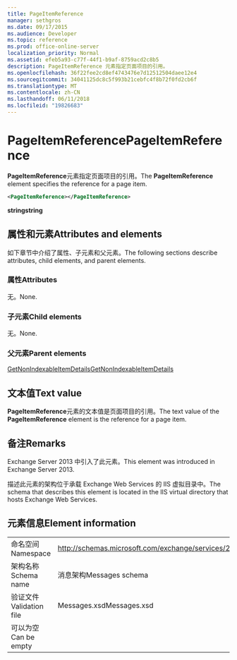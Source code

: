 ```yaml
---
title: PageItemReference
manager: sethgros
ms.date: 09/17/2015
ms.audience: Developer
ms.topic: reference
ms.prod: office-online-server
localization_priority: Normal
ms.assetid: efeb5a93-c77f-44f1-b9af-8759acd2c8b5
description: PageItemReference 元素指定页面项目的引用。
ms.openlocfilehash: 36f22fee2cd8ef4743476e7d12512504daee12e4
ms.sourcegitcommit: 34041125dc8c5f993b21cebfc4f8b72f0fd2cb6f
ms.translationtype: MT
ms.contentlocale: zh-CN
ms.lasthandoff: 06/11/2018
ms.locfileid: "19826683"
---
```

# <a name="pageitemreference"></a><span data-ttu-id="85130-103">PageItemReference</span><span class="sxs-lookup"><span data-stu-id="85130-103">PageItemReference</span></span>

<span data-ttu-id="85130-104">**PageItemReference**元素指定页面项目的引用。</span><span class="sxs-lookup"><span data-stu-id="85130-104">The **PageItemReference** element specifies the reference for a page item.</span></span> 
  
```XML
<PageItemReference></PageItemReference>
```

 <span data-ttu-id="85130-105">**string**</span><span class="sxs-lookup"><span data-stu-id="85130-105">**string**</span></span>
## <a name="attributes-and-elements"></a><span data-ttu-id="85130-106">属性和元素</span><span class="sxs-lookup"><span data-stu-id="85130-106">Attributes and elements</span></span>

<span data-ttu-id="85130-107">如下章节中介绍了属性、子元素和父元素。</span><span class="sxs-lookup"><span data-stu-id="85130-107">The following sections describe attributes, child elements, and parent elements.</span></span>
  
### <a name="attributes"></a><span data-ttu-id="85130-108">属性</span><span class="sxs-lookup"><span data-stu-id="85130-108">Attributes</span></span>

<span data-ttu-id="85130-109">无。</span><span class="sxs-lookup"><span data-stu-id="85130-109">None.</span></span>
  
### <a name="child-elements"></a><span data-ttu-id="85130-110">子元素</span><span class="sxs-lookup"><span data-stu-id="85130-110">Child elements</span></span>

<span data-ttu-id="85130-111">无。</span><span class="sxs-lookup"><span data-stu-id="85130-111">None.</span></span>
  
### <a name="parent-elements"></a><span data-ttu-id="85130-112">父元素</span><span class="sxs-lookup"><span data-stu-id="85130-112">Parent elements</span></span>

[<span data-ttu-id="85130-113">GetNonIndexableItemDetails</span><span class="sxs-lookup"><span data-stu-id="85130-113">GetNonIndexableItemDetails</span></span>](getnonindexableitemdetails.md)
  
## <a name="text-value"></a><span data-ttu-id="85130-114">文本值</span><span class="sxs-lookup"><span data-stu-id="85130-114">Text value</span></span>

<span data-ttu-id="85130-115">**PageItemReference**元素的文本值是页面项目的引用。</span><span class="sxs-lookup"><span data-stu-id="85130-115">The text value of the **PageItemReference** element is the reference for a page item.</span></span> 
  
## <a name="remarks"></a><span data-ttu-id="85130-116">备注</span><span class="sxs-lookup"><span data-stu-id="85130-116">Remarks</span></span>

<span data-ttu-id="85130-117">Exchange Server 2013 中引入了此元素。</span><span class="sxs-lookup"><span data-stu-id="85130-117">This element was introduced in Exchange Server 2013.</span></span>
  
<span data-ttu-id="85130-118">描述此元素的架构位于承载 Exchange Web Services 的 IIS 虚拟目录中。</span><span class="sxs-lookup"><span data-stu-id="85130-118">The schema that describes this element is located in the IIS virtual directory that hosts Exchange Web Services.</span></span>
  
## <a name="element-information"></a><span data-ttu-id="85130-119">元素信息</span><span class="sxs-lookup"><span data-stu-id="85130-119">Element information</span></span>

|||
|:-----|:-----|
|<span data-ttu-id="85130-120">命名空间</span><span class="sxs-lookup"><span data-stu-id="85130-120">Namespace</span></span>  <br/> |http://schemas.microsoft.com/exchange/services/2006/messages  <br/> |
|<span data-ttu-id="85130-121">架构名称</span><span class="sxs-lookup"><span data-stu-id="85130-121">Schema name</span></span>  <br/> |<span data-ttu-id="85130-122">消息架构</span><span class="sxs-lookup"><span data-stu-id="85130-122">Messages schema</span></span>  <br/> |
|<span data-ttu-id="85130-123">验证文件</span><span class="sxs-lookup"><span data-stu-id="85130-123">Validation file</span></span>  <br/> |<span data-ttu-id="85130-124">Messages.xsd</span><span class="sxs-lookup"><span data-stu-id="85130-124">Messages.xsd</span></span>  <br/> |
|<span data-ttu-id="85130-125">可以为空</span><span class="sxs-lookup"><span data-stu-id="85130-125">Can be empty</span></span>  <br/> ||
   

